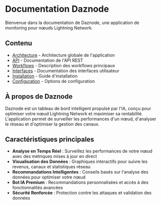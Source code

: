 # Documentation Daznode

Bienvenue dans la documentation de Daznode, une application de monitoring pour nœuds Lightning Network.

## Contenu

- [Architecture](./architecture.md) - Architecture globale de l'application
- [API](./api.md) - Documentation de l'API REST
- [Workflows](./workflows.md) - Description des workflows principaux
- [Interfaces](./interfaces.md) - Documentation des interfaces utilisateur
- [Installation](./installation.md) - Guide d'installation
- [Configuration](./configuration.md) - Options de configuration

## À propos de Daznode

Daznode est un tableau de bord intelligent propulsé par l'IA, conçu pour optimiser votre nœud Lightning Network et maximiser sa rentabilité. L'application permet de surveiller les performances d'un nœud, d'analyser le réseau et d'optimiser la gestion des canaux.

## Caractéristiques principales

- **Analyse en Temps Réel** : Surveillez les performances de votre nœud avec des métriques mises à jour en direct
- **Visualisation des Données** : Graphiques interactifs pour suivre les revenus, canaux et statistiques réseau
- **Recommandations Intelligentes** : Conseils basés sur l'analyse des données pour optimiser votre nœud
- **Bot IA Premium** : Recommandations personnalisées et accès à des fonctionnalités avancées
- **Sécurité Renforcée** : Protection contre les attaques et validation des données 